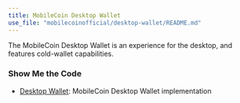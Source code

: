 ```yaml
---
title: MobileCoin Desktop Wallet
use_file: "mobilecoinofficial/desktop-wallet/README.md"
---
```


The MobileCoin Desktop Wallet is an experience for the desktop, and features cold-wallet capabilities.

### Show Me the Code

* [Desktop Wallet](https://github.com/mobilecoinofficial/desktop-wallet): MobileCoin Desktop Wallet implementation
